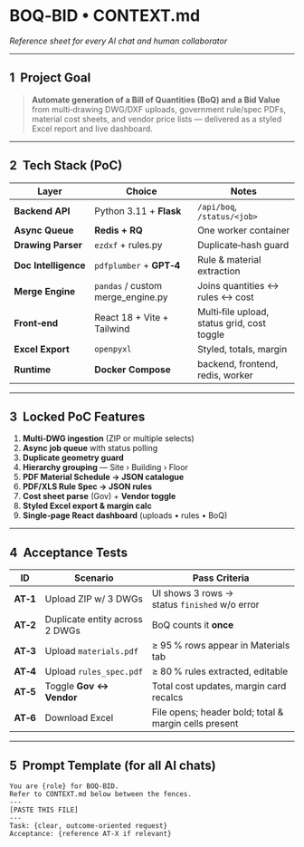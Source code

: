 # BOQ‑BID • CONTEXT.md  

*Reference sheet for every AI chat and human collaborator*

---

## 1  Project Goal

> **Automate generation of a Bill of Quantities (BoQ) and a Bid Value** from multi‑drawing DWG/DXF uploads, government rule/spec PDFs, material cost sheets, and vendor price lists — delivered as a styled Excel report and live dashboard.

---

## 2  Tech Stack (PoC)

| Layer                | Choice                             | Notes                                       |
| -------------------- | ---------------------------------- | ------------------------------------------- |
| **Backend API**      | Python 3.11 + **Flask**            | `/api/boq`, `/status/<job>`                 |
| **Async Queue**      | **Redis + RQ**                     | One worker container                        |
| **Drawing Parser**   | `ezdxf` + rules.py                 | Duplicate‑hash guard                        |
| **Doc Intelligence** | `pdfplumber` + **GPT‑4**           | Rule & material extraction                  |
| **Merge Engine**     | `pandas` / custom merge\_engine.py | Joins quantities ↔ rules ↔ cost             |
| **Front‑end**        | React 18 + Vite + Tailwind         | Multi‑file upload, status grid, cost toggle |
| **Excel Export**     | `openpyxl`                         | Styled, totals, margin                      |
| **Runtime**          | **Docker Compose**                 | backend, frontend, redis, worker            |

---

## 3  Locked PoC Features

1. **Multi‑DWG ingestion** (ZIP or multiple selects)
2. **Async job queue** with status polling
3. **Duplicate geometry guard**
4. **Hierarchy grouping** — Site › Building › Floor
5. **PDF Material Schedule → JSON catalogue**
6. **PDF/XLS Rule Spec → JSON rules**
7. **Cost sheet parse** (Gov) + **Vendor toggle**
8. **Styled Excel export & margin calc**
9. **Single‑page React dashboard** (uploads • rules • BoQ)

---

## 4  Acceptance Tests

| ID       | Scenario                       | Pass Criteria                                         |
| -------- | ------------------------------ | ----------------------------------------------------- |
| **AT‑1** | Upload ZIP w/ 3 DWGs           | UI shows 3 rows → status `finished` w/o error         |
| **AT‑2** | Duplicate entity across 2 DWGs | BoQ counts it **once**                                |
| **AT‑3** | Upload `materials.pdf`         | ≥ 95 % rows appear in Materials tab                   |
| **AT‑4** | Upload `rules_spec.pdf`        | ≥ 80 % rules extracted, editable                      |
| **AT‑5** | Toggle **Gov ↔ Vendor**        | Total cost updates, margin card recalcs               |
| **AT‑6** | Download Excel                 | File opens; header bold; total & margin cells present |

---

## 5  Prompt Template (for all AI chats)

```
You are {role} for BOQ‑BID.
Refer to CONTEXT.md below between the fences.
---
[PASTE THIS FILE]
---
Task: {clear, outcome‑oriented request}
Acceptance: {reference AT‑X if relevant}
```
